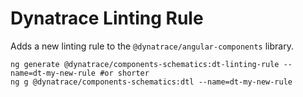 # Dynatrace Linting Rule

Adds a new linting rule to the `@dynatrace/angular-components` library.

```
ng generate @dynatrace/components-schematics:dt-linting-rule --name=dt-my-new-rule #or shorter
ng g @dynatrace/components-schematics:dtl --name=dt-my-new-rule
```
